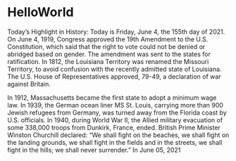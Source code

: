 # HelloWorld
Today’s Highlight in History:
Today is Friday, June 4, the 155th day of 2021.
On June 4, 1919, 
Congress approved the 19th Amendment to the U.S.
Constitution, which said that the right to vote could not be denied or abridged based on gender.
The amendment was sent to the states for ratification.
In 1812, the Louisiana Territory was renamed the Missouri Territory, to avoid confusion with the recently admitted state of Louisiana. 
The U.S. House of Representatives approved, 79-49, a declaration of war against Britain.

In 1912, Massachusetts became the first state to adopt a minimum wage law.
In 1939, the German ocean liner MS St. Louis, carrying more than 900 Jewish refugees from Germany, was turned away from the Florida coast by U.S. officials.
In 1940, during World War II, the Allied military evacuation of some 338,000 troops from Dunkirk, France, ended. British Prime Minister Winston Churchill declared: “We shall fight on the beaches, we shall fight on the landing grounds, we shall fight in the fields and in the streets, we shall fight in the hills; we shall never surrender.”
In June 05, 2021